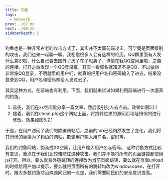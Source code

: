 ```yaml
---
title: 钓鱼
tags: 
  - Network
prev: ./07.md
next: ./09.md
sidebarDepth: 5
---
```


钓鱼也是一种非常古老的攻击方式了，其实并不太算前端攻击。可毕竟是页面级别的攻击，我们也来一起聊一聊。我相信很多人会有这样的经历，QQ群里面有人发什么兼职啦、什么自己要去国外了房子车子甩卖了，详情在我QQ空间里啦，之类的连接。打开之后发现一个QQ登录框，其实一看域名就知道不是QQ，不过做得非常像QQ登录，不明就里的用户们，就真的把用户名和密码输入了进去，结果没登录到QQ，用户名和密码却给人发过去了。

其实这种方式，在前端也有利用。下面，我们就来试试如果利用前端进行一次逼真的钓鱼。

1. 首先，我们在xx空间里分享一篇文章，然后吸引别人去点击。效果如图5.1.1
2. 接着，我们在cheat.php这个网站上面，将跳转过来的源网页地址悄悄的进行修改。效果如图5.2.1

于是，在用户访问了我们的欺骗网站后，之前的tab已经悄然发生了变化，我们将其悄悄的替换为了钓鱼的网站，欺骗用户输入用户名、密码等。

我们的钓鱼网站，伪装成XX空间，让用户输入用户名与密码。
这种钓鱼方式比较有意思，重点在于我们比较难防住这种攻击，我们并不能将所有的页面链接都使用js打开。所以，要么就将外链跳转的连接改为当前页面跳转，要么就在页面unload的时候给用户加以提示，要么就将页面所有的跳转均改为window.open，在打开时，跟大多数钓鱼防治殊途同归的一点是，我们需要网民们的安全意识提高。